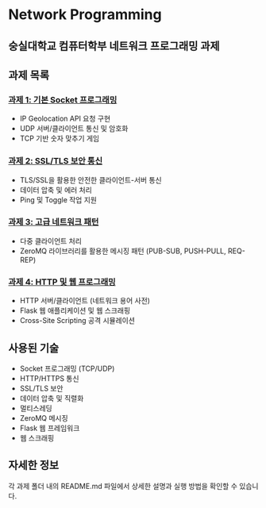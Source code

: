 # Network Programming

## 숭실대학교 컴퓨터학부 네트워크 프로그래밍 과제


## 과제 목록

### [과제 1: 기본 Socket 프로그래밍](./network%20programing/Assignment1/)

- IP Geolocation API 요청 구현
- UDP 서버/클라이언트 통신 및 암호화
- TCP 기반 숫자 맞추기 게임

### [과제 2: SSL/TLS 보안 통신](./network%20programing/Assignment2/)

- TLS/SSL을 활용한 안전한 클라이언트-서버 통신
- 데이터 압축 및 에러 처리
- Ping 및 Toggle 작업 지원

### [과제 3: 고급 네트워크 패턴](./network%20programing/Assignment3/)

- 다중 클라이언트 처리
- ZeroMQ 라이브러리를 활용한 메시징 패턴 (PUB-SUB, PUSH-PULL, REQ-REP)

### [과제 4: HTTP 및 웹 프로그래밍](./network%20programing/Assignment4/)

- HTTP 서버/클라이언트 (네트워크 용어 사전)
- Flask 웹 애플리케이션 및 웹 스크래핑
- Cross-Site Scripting 공격 시뮬레이션

## 사용된 기술

- Socket 프로그래밍 (TCP/UDP)
- HTTP/HTTPS 통신
- SSL/TLS 보안
- 데이터 압축 및 직렬화
- 멀티스레딩
- ZeroMQ 메시징
- Flask 웹 프레임워크
- 웹 스크래핑

## 자세한 정보

각 과제 폴더 내의 README.md 파일에서 상세한 설명과 실행 방법을 확인할 수 있습니다.